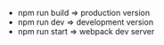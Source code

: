 - npm run build => production version
- npm run dev => development version
- npm run start => webpack dev server
